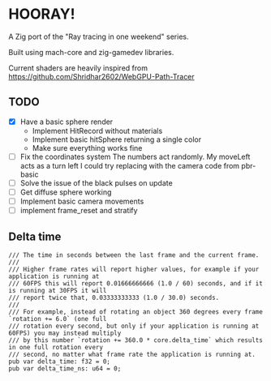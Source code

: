# HOORAY!

A Zig port of the "Ray tracing in one weekend" series.

Built using mach-core and zig-gamedev libraries.

Current shaders are heavily inspired from https://github.com/Shridhar2602/WebGPU-Path-Tracer


## TODO
- [x] Have a basic sphere render
  - Implement HitRecord without materials
  - Implement basic hitSphere returning a single color
  - Make sure everything works fine
- [ ] Fix the coordinates system
  The numbers act randomly. My moveLeft acts as a turn left
  I could try replacing with the camera code from pbr-basic
- [ ] Solve the issue of the black pulses on update
- [ ] Get diffuse sphere working
- [ ] Implement basic camera movements
- [ ] implement frame_reset and stratify

## Delta time
```zig
/// The time in seconds between the last frame and the current frame.
///
/// Higher frame rates will report higher values, for example if your application is running at
/// 60FPS this will report 0.01666666666 (1.0 / 60) seconds, and if it is running at 30FPS it will
/// report twice that, 0.03333333333 (1.0 / 30.0) seconds.
///
/// For example, instead of rotating an object 360 degrees every frame `rotation += 6.0` (one full
/// rotation every second, but only if your application is running at 60FPS) you may instead multiply
/// by this number `rotation += 360.0 * core.delta_time` which results in one full rotation every
/// second, no matter what frame rate the application is running at.
pub var delta_time: f32 = 0;
pub var delta_time_ns: u64 = 0;
```